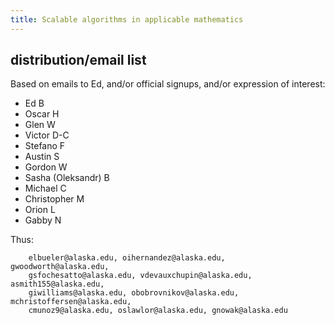 ```yaml
---
title: Scalable algorithms in applicable mathematics
---
```


## distribution/email list

Based on emails to Ed, and/or official signups, and/or expression of interest:

  * Ed B
  * Oscar H
  * Glen W
  * Victor D-C
  * Stefano F
  * Austin S
  * Gordon W
  * Sasha (Oleksandr) B
  * Michael C
  * Christopher M
  * Orion L
  * Gabby N

Thus:

        elbueler@alaska.edu, oihernandez@alaska.edu, gwoodworth@alaska.edu,
        gsfochesatto@alaska.edu, vdevauxchupin@alaska.edu, asmith155@alaska.edu,
        giwilliams@alaska.edu, obobrovnikov@alaska.edu, mchristoffersen@alaska.edu,
        cmunoz9@alaska.edu, oslawlor@alaska.edu, gnowak@alaska.edu

